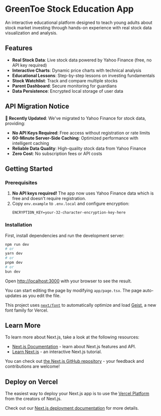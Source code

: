 # GreenToe Stock Education App

An interactive educational platform designed to teach young adults about stock market investing through hands-on experience with real stock data visualization and analysis.

## Features

- **Real Stock Data**: Live stock data powered by Yahoo Finance (free, no API key required)
- **Interactive Charts**: Dynamic price charts with technical analysis
- **Educational Lessons**: Step-by-step lessons on investing fundamentals
- **Stock Watchlist**: Track and compare multiple stocks
- **Parent Dashboard**: Secure monitoring for guardians
- **Data Persistence**: Encrypted local storage of user data

## API Migration Notice

**🔄 Recently Updated**: We've migrated to Yahoo Finance for stock data, providing:
- **No API Keys Required**: Free access without registration or rate limits
- **60-Minute Server-Side Caching**: Optimized performance with intelligent caching
- **Reliable Data Quality**: High-quality stock data from Yahoo Finance
- **Zero Cost**: No subscription fees or API costs

## Getting Started

### Prerequisites

1. **No API keys required!** The app now uses Yahoo Finance data which is free and doesn't require registration.
2. Copy `env.example` to `.env.local` and configure encryption:
   ```
   ENCRYPTION_KEY=your-32-character-encryption-key-here
   ```

### Installation

First, install dependencies and run the development server:

```bash
npm run dev
# or
yarn dev
# or
pnpm dev
# or
bun dev
```

Open [http://localhost:3000](http://localhost:3000) with your browser to see the result.

You can start editing the page by modifying `app/page.tsx`. The page auto-updates as you edit the file.

This project uses [`next/font`](https://nextjs.org/docs/app/building-your-application/optimizing/fonts) to automatically optimize and load [Geist](https://vercel.com/font), a new font family for Vercel.

## Learn More

To learn more about Next.js, take a look at the following resources:

- [Next.js Documentation](https://nextjs.org/docs) - learn about Next.js features and API.
- [Learn Next.js](https://nextjs.org/learn) - an interactive Next.js tutorial.

You can check out [the Next.js GitHub repository](https://github.com/vercel/next.js) - your feedback and contributions are welcome!

## Deploy on Vercel

The easiest way to deploy your Next.js app is to use the [Vercel Platform](https://vercel.com/new?utm_medium=default-template&filter=next.js&utm_source=create-next-app&utm_campaign=create-next-app-readme) from the creators of Next.js.

Check out our [Next.js deployment documentation](https://nextjs.org/docs/app/building-your-application/deploying) for more details.
